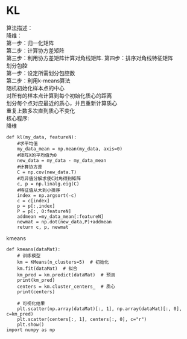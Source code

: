 # KL
算法描述：  
降维：  
  第一步：归一化矩阵  
  第二步：计算协方差矩阵  
  第三步：利用协方差矩阵计算对角线矩阵. 
  第四步：排序对角线特征矩阵  
划分包腔  
  第一步：设定所需划分包腔数  
  第二步：利用k-means算法  
        随机初始化样本点的中心  
        对所有的样本点计算到每个初始化质心的距离  
        划分每个点对应最近的质心，并且重新计算质心  
        重复上数多次直到质心不变化  
核心程序:  
降维  
```
def kl(my_data, featureN):
    #求平均值
    my_data_mean = np.mean(my_data, axis=0)
    #矩阵X的平均值为0
    new_data = my_data - my_data_mean
    #计算协方差
    C = np.cov(new_data.T)
    #奇异值分解求使C对角得到矩阵
    c, p = np.linalg.eig(C)
    #特征值从大到小排序
    index = np.argsort(-c)
    c = c[index]
    p = p[:,index]
    P = p[:, 0:featureN]
    addmean =my_data_mean[:featureN]
    newmat = np.dot(new_data,P)+addmean
    return c, p, newmat
```  
kmeans
```
def kmeans(dataMat):
    # 训练模型
    km = KMeans(n_clusters=5)  # 初始化
    km.fit(dataMat)  # 拟合
    km_pred = km.predict(dataMat)  # 预测
    print(km_pred)
    centers = km.cluster_centers_  # 质心
    print(centers)

    # 可视化结果
    plt.scatter(np.array(dataMat)[:, 1], np.array(dataMat)[:, 0], c=km_pred)
    plt.scatter(centers[:, 1], centers[:, 0], c="r")
    plt.show()
import numpy as np

```
